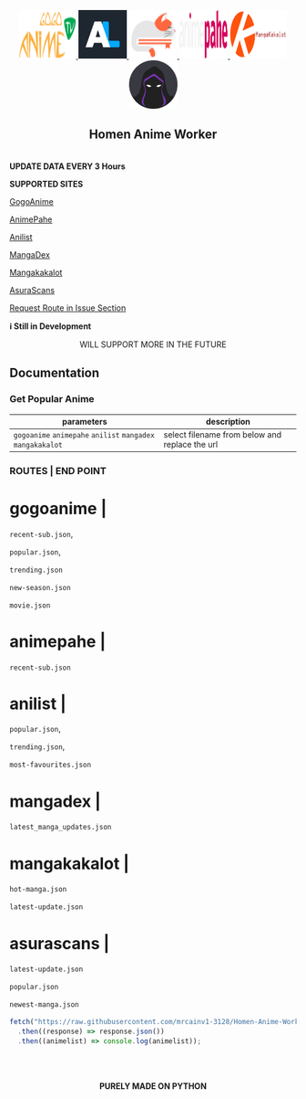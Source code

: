 <p align="center">
  <a href="https://github.com/IamHomen/Anime-Worker">
    <img src="img/gogo.png" alt="Logo" width="100" height="85">
  </a>
<a href="https://github.com/IamHomen/Anime-Worker">
    <img src="img/anilist.png" alt="Logo" width="85" height="85">
  </a>
  <a href="https://github.com/IamHomen/Anime-Worker">
    <img src="img/mangadex.svg" alt="Logo" width="85" height="85">
  </a>
  <a href="https://github.com/IamHomen/Anime-Worker">
    <img src="img/animepahe.svg" alt="Logo" width="85" height="85">
  </a>
  <a href="https://github.com/IamHomen/Anime-Worker">
    <img src="img/mangakakalot.png" alt="Logo" width="100" height="85">
  </a>
   <a href="https://github.com/IamHomen/Anime-Worker">
    <img src="img/asura.png" alt="Logo" width="85" height="85">
  </a>
</p>
  <h2 align="center">Homen Anime Worker</h3>
<br>
<b>UPDATE DATA EVERY 3 Hours</b>

<strong>SUPPORTED SITES</strong>

[GogoAnime](https://https://anitaku.to/home.html)

[AnimePahe](https://animepahe.ru/)

[Anilist](https://anilist.co/)

[MangaDex](https://mangadex.org/)

[Mangakakalot](https://mangakakalot.com/)

[AsuraScans](https://asuratoon.com/)

[Request Route in Issue Section](https://github.com/IamHomen/Anime-Worker/issues)

<strong>ℹ️ Still in Development</strong>

<center>WILL SUPPORT MORE IN THE FUTURE</center>

## Documentation

### Get Popular Anime

| parameters   | description       |
| ------------ | ------------------- |
| `gogoanime` `animepahe` `anilist` `mangadex` `mangakakalot` | select filename from below and replace the url |

### ROUTES  |   END POINT
 # gogoanime |  
 
 `recent-sub.json`, 
 
 `popular.json`, 

 `trending.json`

 `new-season.json`

 `movie.json`

 # animepahe |  
 `recent-sub.json`

 # anilist   |  
 
 `popular.json`, 
 
 `trending.json`,
 
 `most-favourites.json`

 # mangadex  | 

 `latest_manga_updates.json`

 # mangakakalot  | 

 `hot-manga.json`

 `latest-update.json`

  # asurascans  | 
  
 `latest-update.json`

 `popular.json`

 `newest-manga.json`
 

```js
fetch("https://raw.githubusercontent.com/mrcainv1-3128/Homen-Anime-Worker/main/gogoanime/json/popular.json")
  .then((response) => response.json())
  .then((animelist) => console.log(animelist));
```
<br>
<br>
<p align="center">
<strong>PURELY MADE ON PYTHON</strong>
</p>
<br>
